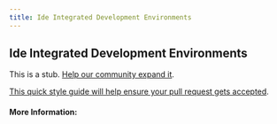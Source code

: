```yaml
---
title: Ide Integrated Development Environments
---
```


## Ide Integrated Development Environments

This is a stub. [Help our community expand it](https://github.com/freecodecamp/guides/tree/master/src/pages/articles/tools/ide-integrated-development-environments/index.md).

[This quick style guide will help ensure your pull request gets accepted](https://github.com/freeCodeCamp/guides/blob/master/README.md).

<!-- The article goes here, in GitHub-flavored Markdown. Feel free to add YouTube videos, images, and CodePen/JSBin embeds  -->

#### More Information:
<!-- Please add any articles you think might be helpful to read before writing the article -->



